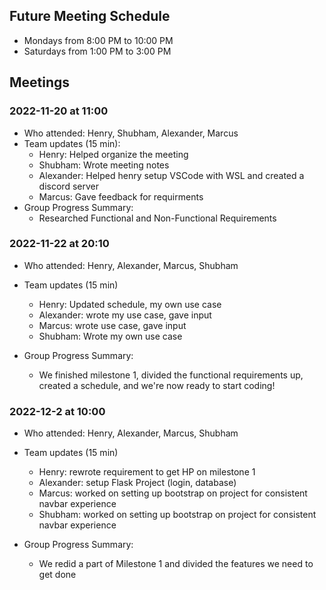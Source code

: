 ## Future Meeting Schedule
 - Mondays from 8:00 PM to 10:00 PM 
 - Saturdays from 1:00 PM to 3:00 PM

## Meetings
### 2022-11-20 at 11:00
- Who attended: Henry, Shubham, Alexander, Marcus
- Team updates (15 min):
  - Henry: Helped organize the meeting
  - Shubham: Wrote meeting notes
  - Alexander: Helped henry setup VSCode with WSL and created a discord server
  - Marcus: Gave feedback for requirments
- Group Progress Summary:
  - Researched Functional and Non-Functional Requirements

### 2022-11-22 at 20:10
- Who attended: Henry, Alexander, Marcus, Shubham

- Team updates (15 min)
  - Henry: Updated schedule, my own use case
  - Alexander: wrote my use case, gave input
  - Marcus: wrote use case, gave input
  - Shubham: Wrote my own use case
- Group Progress Summary:
  - We finished milestone 1, divided the functional requirements up, created a schedule, and we're now ready to start coding!
  
### 2022-12-2 at 10:00
- Who attended: Henry, Alexander, Marcus, Shubham

- Team updates (15 min)
  - Henry: rewrote requirement to get HP on milestone 1
  - Alexander: setup Flask Project (login, database)
  - Marcus: worked on setting up bootstrap on project for consistent navbar experience 
  - Shubham: worked on setting up bootstrap on project for consistent navbar experience 
- Group Progress Summary:
  - We redid a part of Milestone 1 and divided the features we need to get done